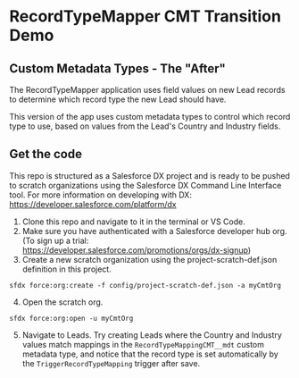 # RecordTypeMapper CMT Transition Demo
## Custom Metadata Types - The "After"
The RecordTypeMapper application uses field values on new Lead records to determine which record type the new Lead should have.

This version of the app uses custom metadata types to control which record type to use, based on values from the Lead's Country and Industry fields. 

## Get the code
This repo is structured as a Salesforce DX project and is ready to be pushed to scratch organizations using the Salesforce DX Command Line Interface tool. For more information on developing with DX: https://developer.salesforce.com/platform/dx

1. Clone this repo and navigate to it in the terminal or VS Code.
2. Make sure you have authenticated with a Salesforce developer hub org. (To sign up a trial: https://developer.salesforce.com/promotions/orgs/dx-signup)
3. Create a new scratch organization using the project-scratch-def.json definition in this project.

`sfdx force:org:create -f config/project-scratch-def.json -a myCmtOrg`
 
4. Open the scratch org.

`sfdx force:org:open -u myCmtOrg`

5. Navigate to Leads. Try creating Leads where the Country and Industry values match mappings in the `RecordTypeMappingCMT__mdt` custom metadata type, and notice that the record type is set automatically by the `TriggerRecordTypeMapping` trigger after save.
